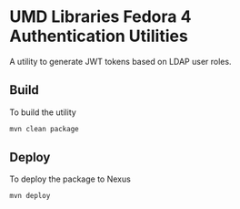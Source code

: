 # UMD Libraries Fedora 4 Authentication Utilities

A utility to generate JWT tokens based on LDAP user roles.

## Build

To build the utility

```sh
mvn clean package
```

## Deploy

To deploy the package to Nexus

```sh
mvn deploy
```
